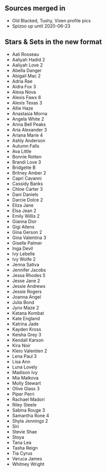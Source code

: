 ## Sources merged in
* Old Blacked, Tushy, Vixen profile pics
* Spizoo up until 2020-06-23

## Stars & Sets in the new format
* Aali Rosseau
* Aaliyah Hadid 2
* Aaliyah Love 2
* Abella Danger
* Abigail Mac 2
* Adria Rae
* Aidra Fox 3
* Alexa Nova
* Alexis Fawx 6
* Alexis Texas 3
* Allie Haze
* Anastasia Morna
* Angela White 2
* Anna Bell Peaks
* Aria Alexander 3
* Ariana Marie 4
* Ashly Anderson
* Autumn Falls
* Ava Little
* Bonnie Rotten
* Brandi Love 3
* Bridgette B
* Britney Amber 2 
* Capri Cavanni
* Cassidy Banks
* Chloe Carter 3
* Dani Daniels
* Darcie Dolce 2
* Eliza Jane
* Elsa Jean 2
* Emily Willis 2
* Gianna Dior
* Gigi Allens
* Gina Gerson 2
* Gina Valentina 3
* Giselle Palmer
* Inga Devil
* Ivy Lebelle
* Ivy Wolfe 2
* Jenna Sativa
* Jennifer Jacobs
* Jessa Rhodes 5
* Jesse Jane 2
* Jessie Andrews
* Jessie Rogers
* Joanna Angel
* Julia Bond
* Jynx Maze 2
* Katana Kombat
* Kate England
* Katrina Jade
* Kayden Kross
* Keisha Grey 3
* Kendall Karson
* Kira Noir
* Kleio Valentien 2
* Lena Paul 3
* Lisa Ann
* Luna Lovely
* Madison Ivy
* Mia Malkova
* Molly Stewart
* Olive Glass 3
* Piper Perri
* Rachael Madori
* Riley Steele
* Sabina Rouge 3
* Samantha Rone 4
* Shyla Jennings 2
* Siri
* Stevie Shae
* Stoya
* Tana Lea
* Tasha Reign
* Tia Cyrus
* Veruca James
* Whitney Wright
